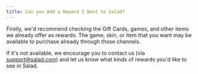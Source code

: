 ```yaml
---
title: Can you Add a Reward I Want to Salad?
---
```


Firstly, we'd recommend checking the Gift Cards, games, and other items we already offer as rewards. The game, skin, or
item that you want may be available to purchase already through those channels.

If it's not available, we encourage you to contact us (via [support@salad.com](mailto:support@salad.com)) and let us
know what kinds of rewards you'd like to see in Salad.
